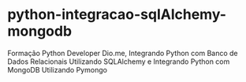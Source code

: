 # python-integracao-sqlAlchemy-mongodb
Formação Python Developer Dio.me, Integrando Python com Banco de Dados Relacionais Utilizando SQLAlchemy e Integrando Python com MongoDB Utilizando Pymongo
